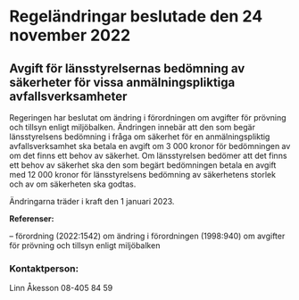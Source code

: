 # Regeländringar beslutade den 24 november 2022

## Avgift för länsstyrelsernas bedömning av säkerheter för vissa anmälningspliktiga avfallsverksamheter

Regeringen har beslutat om ändring i förordningen om avgifter för prövning och tillsyn enligt miljöbalken. Ändringen innebär att den som begär länsstyrelsens bedömning i fråga om säkerhet för en anmälningspliktig avfallsverksamhet ska betala en avgift om 3 000 kronor för bedömningen av om det finns ett behov av säkerhet. Om länsstyrelsen bedömer att det finns ett behov av säkerhet ska den som begärt bedömningen betala en avgift med 12 000 kronor för länsstyrelsens bedömning av säkerhetens storlek och av om säkerheten ska godtas.

Ändringarna träder i kraft den 1 januari 2023\.

**Referenser:**

– förordning (2022:1542\) om ändring i förordningen (1998:940\) om avgifter för prövning och tillsyn enligt miljöbalken

### Kontaktperson:

Linn Åkesson 08\-405 84 59
